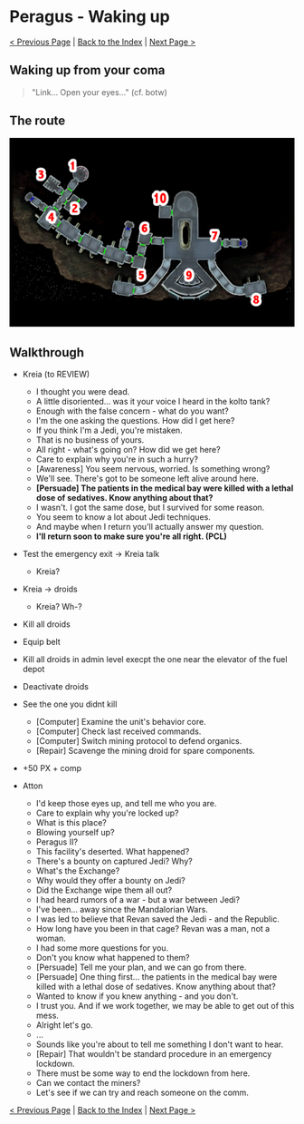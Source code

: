 # Peragus - Waking up

[< Previous Page](../01_Prologue/04_Prologue.md) |
[Back to the Index](../index.md) |
[Next Page >](./02_Peragus.md)



## Waking up from your coma

> "Link... Open your eyes..." (cf. botw)

## The route

![](img/01_Peragus/01_Peragus_map.png)

## Walkthrough

- Kreia (to REVIEW)
  - I thought you were dead.
  - A little disoriented... was it your voice I heard in the kolto tank?
  - Enough with the false concern - what do you want?
  - I'm the one asking the questions. How did I get here?
  - If you think I'm a Jedi, you're mistaken.
  - That is no business of yours.
  - All right - what's going on? How did we get here?
  - Care to explain why you're in such a hurry?
  - [Awareness] You seem nervous, worried. Is something wrong?
  - We'll see. There's got to be someone left alive around here.
  - **[Persuade] The patients in the medical bay were killed with a lethal dose of sedatives. Know anything about that?**
  - I wasn't. I got the same dose, but I survived for some reason.
  - You seem to know a lot about Jedi techniques.
  - And maybe when I return you'll actually answer my question.
  - **I'll return soon to make sure you're all right. (PCL)**

- Test the emergency exit -> Kreia talk
  - Kreia?
- Kreia -> droids
  - Kreia? Wh-?


- Kill all droids
- Equip belt
- Kill all droids in admin level execpt the one near the elevator of the fuel depot
- Deactivate droids
- See the one you didnt kill
  - [Computer] Examine the unit's behavior core.
  - [Computer] Check last received commands.
  - [Computer] Switch mining protocol to defend organics.
  - [Repair] Scavenge the mining droid for spare components.
- +50 PX + comp





- Atton
  - I'd keep those eyes up, and tell me who you are.
  - Care to explain why you're locked up?
  - What is this place?
  - Blowing yourself up?
  - Peragus II?
  - This facility's deserted. What happened?
  - There's a bounty on captured Jedi? Why?
  - What's the Exchange?
  - Why would they offer a bounty on Jedi?
  - Did the Exchange wipe them all out?
  - I had heard rumors of a war - but a war between Jedi?
  - I've been... away since the Mandalorian Wars.
  - I was led to believe that Revan saved the Jedi - and the Republic.
  - How long have you been in that cage? Revan was a man, not a woman.
  - I had some more questions for you.
  - Don't you know what happened to them?
  - [Persuade] Tell me your plan, and we can go from there.
  - [Persuade] One thing first... the patients in the medical bay were killed with a lethal dose of sedatives. Know anything about that?
  - Wanted to know if you knew anything - and you don't.
  - I trust you. And if we work together, we may be able to get out of this mess.
  - Alright let's go.
  - ...
  - Sounds like you're about to tell me something I don't want to hear.
  - [Repair] That wouldn't be standard procedure in an emergency lockdown.
  - There must be some way to end the lockdown from here.
  - Can we contact the miners?
  - Let's see if we can try and reach someone on the comm.

[< Previous Page](../01_Prologue/04_Prologue.md) |
[Back to the Index](../index.md) |
[Next Page >](./02_Peragus.md)
 
